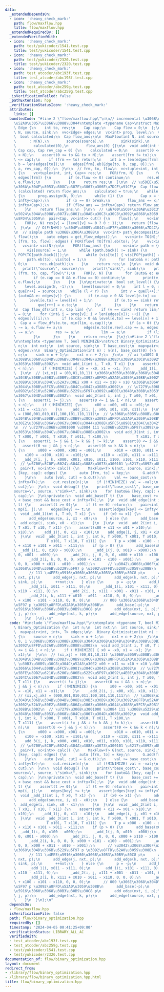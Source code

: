```yaml
---
data:
  _extendedDependsOn:
  - icon: ':heavy_check_mark:'
    path: flow/maxflow.hpp
    title: flow/maxflow.hpp
  _extendedRequiredBy: []
  _extendedVerifiedWith:
  - icon: ':heavy_check_mark:'
    path: test/yukicoder/1541.test.cpp
    title: test/yukicoder/1541.test.cpp
  - icon: ':heavy_check_mark:'
    path: test/yukicoder/2320.test.cpp
    title: test/yukicoder/2320.test.cpp
  - icon: ':heavy_check_mark:'
    path: test_atcoder/abc193f.test.cpp
    title: test_atcoder/abc193f.test.cpp
  - icon: ':heavy_check_mark:'
    path: test_atcoder/abc259g.test.cpp
    title: test_atcoder/abc259g.test.cpp
  _isVerificationFailed: false
  _pathExtension: hpp
  _verificationStatusIcon: ':heavy_check_mark:'
  attributes:
    links: []
  bundledCode: "#line 2 \"flow/maxflow.hpp\"\n\n// incremental \u306B\u8FBA\u3092\u8FFD\
    \u52A0\u3057\u3066\u3088\u3044\ntemplate <typename Cap>\nstruct MaxFlow {\n  struct\
    \ Edge {\n    int to, rev;\n    Cap cap;\n    Cap flow = 0;\n  };\n\n  const int\
    \ N, source, sink;\n  vvc<Edge> edges;\n  vc<int> prog, level;\n  vc<int> que;\n\
    \  bool calculated;\n  Cap flow_ans;\n\n  MaxFlow(int N, int source, int sink)\n\
    \      : N(N),\n        source(source),\n        sink(sink),\n        edges(N),\n\
    \        calculated(0),\n        flow_ans(0) {}\n\n  void add(int frm, int to,\
    \ Cap cap, Cap rev_cap = 0) {\n    calculated = 0;\n    assert(0 <= frm && frm\
    \ < N);\n    assert(0 <= to && to < N);\n    assert(frm != to);\n    assert(Cap(0)\
    \ <= cap);\n    if (frm == to) return;\n    int a = len(edges[frm]);\n    int\
    \ b = len(edges[to]);\n    edges[frm].eb(Edge{to, b, cap, 0});\n    edges[to].eb(Edge{frm,\
    \ a, rev_cap, 0});\n  }\n\n  // frm, to, flow\n  vc<tuple<int, int, Cap>> get_flow_edges()\
    \ {\n    vc<tuple<int, int, Cap>> res;\n    FOR(frm, N) {\n      for (auto&& e:\
    \ edges[frm]) {\n        if (e.flow <= 0) continue;\n        res.eb(frm, e.to,\
    \ e.flow);\n      }\n    }\n    return res;\n  }\n\n  // \u5DEE\u5206\u3067\u306F\
    \u306A\u304F\u3053\u308C\u307E\u3067\u306E\u7DCF\u91CF\n  Cap flow() {\n    if\
    \ (calculated) return flow_ans;\n    calculated = true;\n    while (set_level())\
    \ {\n      prog.assign(N, 0);\n      while (1) {\n        Cap x = flow_dfs(source,\
    \ infty<Cap>);\n        if (x == 0) break;\n        flow_ans += x;\n        chmin(flow_ans,\
    \ infty<Cap>);\n        if (flow_ans == infty<Cap>) return flow_ans;\n      }\n\
    \    }\n    return flow_ans;\n  }\n\n  // \u6700\u5C0F\u30AB\u30C3\u30C8\u306E\
    \u5024\u304A\u3088\u3073\u3001\u30AB\u30C3\u30C8\u3092\u8868\u3059 01 \u5217\u3092\
    \u8FD4\u3059\n  pair<Cap, vc<int>> cut() {\n    flow();\n    vc<int> res(N);\n\
    \    FOR(v, N) res[v] = (level[v] >= 0 ? 0 : 1);\n    return {flow_ans, res};\n\
    \  }\n\n  // O(F(N+M)) \u304F\u3089\u3044\u4F7F\u3063\u3066\u7D4C\u8DEF\u5FA9\u5143\
    \n  // simple path \u306B\u306A\u308B\n  vvc<int> path_decomposition() {\n   \
    \ flow();\n    auto edges = get_flow_edges();\n    vvc<int> TO(N);\n    for (auto&&\
    \ [frm, to, flow]: edges) { FOR(flow) TO[frm].eb(to); }\n    vvc<int> res;\n \
    \   vc<int> vis(N);\n\n    FOR(flow_ans) {\n      vc<int> path = {source};\n \
    \     vis[source] = 1;\n      while (path.back() != sink) {\n        int to =\
    \ POP(TO[path.back()]);\n        while (vis[to]) { vis[POP(path)] = 0; }\n   \
    \     path.eb(to), vis[to] = 1;\n      }\n      for (auto&& v: path) vis[v] =\
    \ 0;\n      res.eb(path);\n    }\n    return res;\n  }\n\n  void debug() {\n \
    \   print(\"source\", source);\n    print(\"sink\", sink);\n    print(\"edges\
    \ (frm, to, cap, flow)\");\n    FOR(v, N) {\n      for (auto& e: edges[v]) {\n\
    \        if (e.cap == 0 && e.flow == 0) continue;\n        print(v, e.to, e.cap,\
    \ e.flow);\n      }\n    }\n  }\n\nprivate:\n  bool set_level() {\n    que.resize(N);\n\
    \    level.assign(N, -1);\n    level[source] = 0;\n    int l = 0, r = 0;\n   \
    \ que[r++] = source;\n    while (l < r) {\n      int v = que[l++];\n      for\
    \ (auto&& e: edges[v]) {\n        if (e.cap > 0 && level[e.to] == -1) {\n    \
    \      level[e.to] = level[v] + 1;\n          if (e.to == sink) return true;\n\
    \          que[r++] = e.to;\n        }\n      }\n    }\n    return false;\n  }\n\
    \n  Cap flow_dfs(int v, Cap lim) {\n    if (v == sink) return lim;\n    Cap res\
    \ = 0;\n    for (int& i = prog[v]; i < len(edges[v]); ++i) {\n      auto& e =\
    \ edges[v][i];\n      if (e.cap > 0 && level[e.to] == level[v] + 1) {\n      \
    \  Cap a = flow_dfs(e.to, min(lim, e.cap));\n        if (a > 0) {\n          e.cap\
    \ -= a, e.flow += a;\n          edges[e.to][e.rev].cap += a, edges[e.to][e.rev].flow\
    \ -= a;\n          res += a;\n          lim -= a;\n          if (lim == 0) break;\n\
    \        }\n      }\n    }\n    return res;\n  }\n};\n#line 2 \"flow/binary_optimization.hpp\"\
    \n\ntemplate <typename T, bool MINIMIZE>\nstruct Binary_Optimization {\n  int\
    \ n;\n  int nxt;\n  int source, sink;\n  T base_cost;\n  map<pair<int, int>, T>\
    \ edges;\n\n  Binary_Optimization(int n) : n(n), base_cost(0) {\n    source =\
    \ n;\n    sink = n + 1;\n    nxt = n + 2;\n  }\n\n  // xi \u3092 0, 1 \u306B\u3059\
    \u308B\u3068\u304D\u306B\u304B\u304B\u308B\u30B3\u30B9\u30C8\u3092\u8FFD\u52A0\
    \u3059\u308B\u3002\n  void add_1(int i, T x0, T x1) {\n    assert(0 <= i && i\
    \ < n);\n    if (!MINIMIZE) { x0 = -x0, x1 = -x1; }\n    _add_1(i, x0, x1);\n\
    \  }\n\n  // (xi,xj) = (00,01,10,11) \u3068\u3059\u308B\u3068\u304D\u306B\u304B\
    \u304B\u308B\u30B3\u30B9\u30C8\u3092\u8FFD\u52A0\u3059\u308B\u3002\n  // \u30B3\
    \u30B9\u30C8\u304C\u52A3\u30E2 x00 + x11 <= x10 + x10 \u306B\u306A\u3063\u3066\
    \u3044\u308B\u5FC5\u8981\u304C\u3042\u308B\u3002\n  // \u7279\u306B\u3001\u5BFE\
    \u89D2\u6210\u5206\u306B\u5229\u5F97\u3092\u4E0E\u3048\u308B\u3053\u3068\u304C\
    \u3067\u304D\u308B\u3002\n  void add_2(int i, int j, T x00, T x01, T x10, T x11)\
    \ {\n    assert(i != j);\n    assert(0 <= i && i < n);\n    assert(0 <= j && j\
    \ < n);\n    if (!MINIMIZE) {\n      x00 = -x00, x01 = -x01;\n      x10 = -x10,\
    \ x11 = -x11;\n    }\n    _add_2(i, j, x00, x01, x10, x11);\n  }\n\n  // (xi,xj,xk)\
    \ = (000,001,010,011,100,101,110,111)\n  // \u3068\u3059\u308B\u3068\u304D\u306B\
    \u304B\u304B\u308B\u30B3\u30B9\u30C8\u3092\u8FFD\u52A0\u3059\u308B\u3002\u52A3\
    \u30E2\u306B\u306A\u3063\u3066\u3044\u308B\u5FC5\u8981\u304C\u3042\u308B\u3002\
    \n  // \u7279\u306B\u3001000 \u3084 111 \u306B\u5229\u5F97\u3092\u4E0E\u3048\u308B\
    \u3053\u3068\u304C\u3067\u304D\u308B\u3002\n  void add_3(int i, int j, int k,\
    \ T x000, T x001, T x010, T x011, T x100,\n             T x101, T x110, T x111)\
    \ {\n    assert(i != j && i != k && j != k);\n    assert(0 <= i && i < n);\n \
    \   assert(0 <= j && j < n);\n    assert(0 <= k && k < n);\n    if (!MINIMIZE)\
    \ {\n      x000 = -x000, x001 = -x001;\n      x010 = -x010, x011 = -x011;\n  \
    \    x100 = -x100, x101 = -x101;\n      x110 = -x110, x111 = -x111;\n    }\n \
    \   _add_3(i, j, k, x000, x001, x010, x011, x100, x101, x110, x111);\n  }\n\n\
    \  // \u6700\u5C0F\u5024\u304A\u3088\u3073\u300101 \u5217\u3092\u8FD4\u3059\n\
    \  pair<T, vc<int>> calc() {\n    MaxFlow<T> G(nxt, source, sink);\n    for (auto&&\
    \ [key, cap]: edges) {\n      auto [frm, to] = key;\n      G.add(frm, to, cap);\n\
    \    }\n\n    auto [val, cut] = G.cut();\n    val += base_cost;\n    chmin(val,\
    \ infty<T>);\n    cut.resize(n);\n    if (!MINIMIZE) val = -val;\n    return {val,\
    \ cut};\n  }\n\n  void debug() {\n    print(\"base_cost\", base_cost);\n    print(\"\
    source=\", source, \"sink=\", sink);\n    for (auto&& [key, cap]: edges) print(key,\
    \ cap);\n  }\n\nprivate:\n  void add_base(T t) {\n    base_cost += t;\n    assert(-infty<T>\
    \ < base_cost && base_cost < infty<T>);\n  }\n  void add_edge(int i, int j, T\
    \ t) {\n    assert(t >= 0);\n    if (t == 0) return;\n    pair<int, int> key =\
    \ mp(i, j);\n    edges[key] += t;\n    assert(edges[key] <= infty<T>);\n  }\n\n\
    \  void _add_1(int i, T x0, T x1) {\n    if (x0 <= x1) {\n      add_base(x0);\n\
    \      add_edge(source, i, x1 - x0);\n    } else {\n      add_base(x1);\n    \
    \  add_edge(i, sink, x0 - x1);\n    }\n  }\n\n  void _add_2(int i, int j, T x00,\
    \ T x01, T x10, T x11) {\n    assert(x00 + x11 <= x01 + x10);\n    _add_1(i, x00,\
    \ x10);\n    _add_1(j, 0, x11 - x10);\n    add_edge(i, j, x01 + x10 - x00 - x11);\n\
    \  }\n\n  void _add_3(int i, int j, int k, T x000, T x001, T x010, T x011, T x100,\n\
    \              T x101, T x110, T x111) {\n    T p = x000 - x100 - x010 - x001\
    \ + x110 + x101 + x011 - x111;\n    if (p > 0) {\n      add_base(x000);\n    \
    \  _add_1(i, 0, x100 - x000);\n      _add_1(j, 0, x010 - x000);\n      _add_1(k,\
    \ 0, x001 - x000);\n      _add_2(i, j, 0, 0, 0, x000 + x110 - x100 - x010);\n\
    \      _add_2(i, k, 0, 0, 0, x000 + x101 - x100 - x001);\n      _add_2(j, k, 0,\
    \ 0, 0, x000 + x011 - x010 - x001);\n      // \u3042\u3068\u306F\u3001111 \u306E\
    \u3068\u304D\u306B\u5229\u5F97 p \u3092\u8FFD\u52A0\u3059\u308B\n      add_base(-p);\n\
    \      // 111 \u4EE5\u5916\u3060\u3068\u30B3\u30B9\u30C8 p\n      add_edge(i,\
    \ nxt, p);\n      add_edge(j, nxt, p);\n      add_edge(k, nxt, p);\n      add_edge(nxt,\
    \ sink, p);\n      ++nxt;\n    } else {\n      p = -p;\n      add_base(x111);\n\
    \      _add_1(i, x011 - x111, 0);\n      _add_1(i, x101 - x111, 0);\n      _add_1(i,\
    \ x110 - x111, 0);\n      _add_2(i, j, x111 + x001 - x011 - x101, 0, 0, 0);\n\
    \      _add_2(i, k, x111 + x010 - x011 - x110, 0, 0, 0);\n      _add_2(j, k, x111\
    \ + x100 - x101 - x110, 0, 0, 0);\n      // 000 \u306E\u3068\u304D\u306B\u5229\
    \u5F97 p \u3092\u8FFD\u52A0\u3059\u308B\n      add_base(-p);\n      // 000 \u4EE5\
    \u5916\u3060\u3068\u30B3\u30B9\u30C8 p\n      add_edge(nxt, i, p);\n      add_edge(nxt,\
    \ j, p);\n      add_edge(nxt, k, p);\n      add_edge(source, nxt, p);\n      ++nxt;\n\
    \    }\n  }\n};\n"
  code: "#include \"flow/maxflow.hpp\"\n\ntemplate <typename T, bool MINIMIZE>\nstruct\
    \ Binary_Optimization {\n  int n;\n  int nxt;\n  int source, sink;\n  T base_cost;\n\
    \  map<pair<int, int>, T> edges;\n\n  Binary_Optimization(int n) : n(n), base_cost(0)\
    \ {\n    source = n;\n    sink = n + 1;\n    nxt = n + 2;\n  }\n\n  // xi \u3092\
    \ 0, 1 \u306B\u3059\u308B\u3068\u304D\u306B\u304B\u304B\u308B\u30B3\u30B9\u30C8\
    \u3092\u8FFD\u52A0\u3059\u308B\u3002\n  void add_1(int i, T x0, T x1) {\n    assert(0\
    \ <= i && i < n);\n    if (!MINIMIZE) { x0 = -x0, x1 = -x1; }\n    _add_1(i, x0,\
    \ x1);\n  }\n\n  // (xi,xj) = (00,01,10,11) \u3068\u3059\u308B\u3068\u304D\u306B\
    \u304B\u304B\u308B\u30B3\u30B9\u30C8\u3092\u8FFD\u52A0\u3059\u308B\u3002\n  //\
    \ \u30B3\u30B9\u30C8\u304C\u52A3\u30E2 x00 + x11 <= x10 + x10 \u306B\u306A\u3063\
    \u3066\u3044\u308B\u5FC5\u8981\u304C\u3042\u308B\u3002\n  // \u7279\u306B\u3001\
    \u5BFE\u89D2\u6210\u5206\u306B\u5229\u5F97\u3092\u4E0E\u3048\u308B\u3053\u3068\
    \u304C\u3067\u304D\u308B\u3002\n  void add_2(int i, int j, T x00, T x01, T x10,\
    \ T x11) {\n    assert(i != j);\n    assert(0 <= i && i < n);\n    assert(0 <=\
    \ j && j < n);\n    if (!MINIMIZE) {\n      x00 = -x00, x01 = -x01;\n      x10\
    \ = -x10, x11 = -x11;\n    }\n    _add_2(i, j, x00, x01, x10, x11);\n  }\n\n \
    \ // (xi,xj,xk) = (000,001,010,011,100,101,110,111)\n  // \u3068\u3059\u308B\u3068\
    \u304D\u306B\u304B\u304B\u308B\u30B3\u30B9\u30C8\u3092\u8FFD\u52A0\u3059\u308B\
    \u3002\u52A3\u30E2\u306B\u306A\u3063\u3066\u3044\u308B\u5FC5\u8981\u304C\u3042\
    \u308B\u3002\n  // \u7279\u306B\u3001000 \u3084 111 \u306B\u5229\u5F97\u3092\u4E0E\
    \u3048\u308B\u3053\u3068\u304C\u3067\u304D\u308B\u3002\n  void add_3(int i, int\
    \ j, int k, T x000, T x001, T x010, T x011, T x100,\n             T x101, T x110,\
    \ T x111) {\n    assert(i != j && i != k && j != k);\n    assert(0 <= i && i <\
    \ n);\n    assert(0 <= j && j < n);\n    assert(0 <= k && k < n);\n    if (!MINIMIZE)\
    \ {\n      x000 = -x000, x001 = -x001;\n      x010 = -x010, x011 = -x011;\n  \
    \    x100 = -x100, x101 = -x101;\n      x110 = -x110, x111 = -x111;\n    }\n \
    \   _add_3(i, j, k, x000, x001, x010, x011, x100, x101, x110, x111);\n  }\n\n\
    \  // \u6700\u5C0F\u5024\u304A\u3088\u3073\u300101 \u5217\u3092\u8FD4\u3059\n\
    \  pair<T, vc<int>> calc() {\n    MaxFlow<T> G(nxt, source, sink);\n    for (auto&&\
    \ [key, cap]: edges) {\n      auto [frm, to] = key;\n      G.add(frm, to, cap);\n\
    \    }\n\n    auto [val, cut] = G.cut();\n    val += base_cost;\n    chmin(val,\
    \ infty<T>);\n    cut.resize(n);\n    if (!MINIMIZE) val = -val;\n    return {val,\
    \ cut};\n  }\n\n  void debug() {\n    print(\"base_cost\", base_cost);\n    print(\"\
    source=\", source, \"sink=\", sink);\n    for (auto&& [key, cap]: edges) print(key,\
    \ cap);\n  }\n\nprivate:\n  void add_base(T t) {\n    base_cost += t;\n    assert(-infty<T>\
    \ < base_cost && base_cost < infty<T>);\n  }\n  void add_edge(int i, int j, T\
    \ t) {\n    assert(t >= 0);\n    if (t == 0) return;\n    pair<int, int> key =\
    \ mp(i, j);\n    edges[key] += t;\n    assert(edges[key] <= infty<T>);\n  }\n\n\
    \  void _add_1(int i, T x0, T x1) {\n    if (x0 <= x1) {\n      add_base(x0);\n\
    \      add_edge(source, i, x1 - x0);\n    } else {\n      add_base(x1);\n    \
    \  add_edge(i, sink, x0 - x1);\n    }\n  }\n\n  void _add_2(int i, int j, T x00,\
    \ T x01, T x10, T x11) {\n    assert(x00 + x11 <= x01 + x10);\n    _add_1(i, x00,\
    \ x10);\n    _add_1(j, 0, x11 - x10);\n    add_edge(i, j, x01 + x10 - x00 - x11);\n\
    \  }\n\n  void _add_3(int i, int j, int k, T x000, T x001, T x010, T x011, T x100,\n\
    \              T x101, T x110, T x111) {\n    T p = x000 - x100 - x010 - x001\
    \ + x110 + x101 + x011 - x111;\n    if (p > 0) {\n      add_base(x000);\n    \
    \  _add_1(i, 0, x100 - x000);\n      _add_1(j, 0, x010 - x000);\n      _add_1(k,\
    \ 0, x001 - x000);\n      _add_2(i, j, 0, 0, 0, x000 + x110 - x100 - x010);\n\
    \      _add_2(i, k, 0, 0, 0, x000 + x101 - x100 - x001);\n      _add_2(j, k, 0,\
    \ 0, 0, x000 + x011 - x010 - x001);\n      // \u3042\u3068\u306F\u3001111 \u306E\
    \u3068\u304D\u306B\u5229\u5F97 p \u3092\u8FFD\u52A0\u3059\u308B\n      add_base(-p);\n\
    \      // 111 \u4EE5\u5916\u3060\u3068\u30B3\u30B9\u30C8 p\n      add_edge(i,\
    \ nxt, p);\n      add_edge(j, nxt, p);\n      add_edge(k, nxt, p);\n      add_edge(nxt,\
    \ sink, p);\n      ++nxt;\n    } else {\n      p = -p;\n      add_base(x111);\n\
    \      _add_1(i, x011 - x111, 0);\n      _add_1(i, x101 - x111, 0);\n      _add_1(i,\
    \ x110 - x111, 0);\n      _add_2(i, j, x111 + x001 - x011 - x101, 0, 0, 0);\n\
    \      _add_2(i, k, x111 + x010 - x011 - x110, 0, 0, 0);\n      _add_2(j, k, x111\
    \ + x100 - x101 - x110, 0, 0, 0);\n      // 000 \u306E\u3068\u304D\u306B\u5229\
    \u5F97 p \u3092\u8FFD\u52A0\u3059\u308B\n      add_base(-p);\n      // 000 \u4EE5\
    \u5916\u3060\u3068\u30B3\u30B9\u30C8 p\n      add_edge(nxt, i, p);\n      add_edge(nxt,\
    \ j, p);\n      add_edge(nxt, k, p);\n      add_edge(source, nxt, p);\n      ++nxt;\n\
    \    }\n  }\n};\n"
  dependsOn:
  - flow/maxflow.hpp
  isVerificationFile: false
  path: flow/binary_optimization.hpp
  requiredBy: []
  timestamp: '2024-04-05 00:41:25+09:00'
  verificationStatus: LIBRARY_ALL_AC
  verifiedWith:
  - test_atcoder/abc193f.test.cpp
  - test_atcoder/abc259g.test.cpp
  - test/yukicoder/1541.test.cpp
  - test/yukicoder/2320.test.cpp
documentation_of: flow/binary_optimization.hpp
layout: document
redirect_from:
- /library/flow/binary_optimization.hpp
- /library/flow/binary_optimization.hpp.html
title: flow/binary_optimization.hpp
---
```

